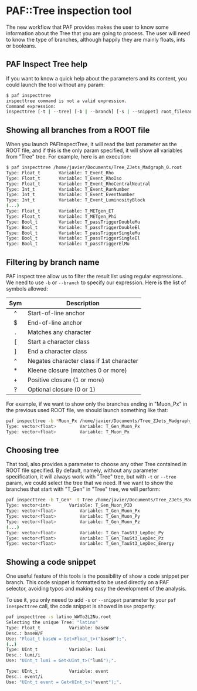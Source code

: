 
# PAF::Tree inspection tool
The new workflow that PAF provides makes the user to know some information about the Tree that you are going to process. The user will need to know the type of branches, although happily they are mainly floats, ints or booleans.

## PAF Inspect Tree help
If you want to know a quick help about the parameters and its content, you could launch the tool without any param:
```sh
$ paf inspecttree
inspecttree command is not a valid expression.
Command expression:
inspecttree [-t | --tree] [-b | --branch] [-s | --snippet] root_filename
```

## Showing all branches from a ROOT file
When you launch PAFInspectTree, it will read the last parameter as the ROOT file, and if this is the only param specified, it will show all variables from "Tree" tree. For example, here is an execution:
```sh
$ paf inspecttree /home/javier/Documents/Tree_ZJets_Madgraph_0.root
Type: Float_t 		Variable: T_Event_Rho
Type: Float_t 		Variable: T_Event_RhoIso
Type: Float_t 		Variable: T_Event_RhoCentralNeutral
Type: Int_t 		Variable: T_Event_RunNumber
Type: Int_t 		Variable: T_Event_EventNumber
Type: Int_t 		Variable: T_Event_LuminosityBlock
(...)
Type: Float_t 		Variable: T_METgen_ET
Type: Float_t 		Variable: T_METgen_Phi
Type: Bool_t 		Variable: T_passTriggerDoubleMu
Type: Bool_t 		Variable: T_passTriggerDoubleEl
Type: Bool_t 		Variable: T_passTriggerSingleMu
Type: Bool_t 		Variable: T_passTriggerSingleEl
Type: Bool_t 		Variable: T_passTriggerElMu

```

## Filtering by branch name
PAF inspect tree allow us to filter the result list using regular expressions. We need to use ```-b``` or ```--branch``` to specify our expression. Here is the list of symbols allowed:

| Sym | Description                              |
|:---:|------------------------------------------|
| ^   | Start-of-line anchor                     |
| $   | End-of-line anchor                       |
| .   | Matches any character                    |
| [   | Start a character class                  |
| ]   | End a character class                    |
| ^   | Negates character class if 1st character |
| *   | Kleene closure (matches 0 or more)       |
| +   | Positive closure (1 or more)             |
| ?   | Optional closure (0 or 1)                |

For example, if we want to show only the branches ending in "Muon_Px" in the previous used ROOT file, we should launch something like that:
```sh
paf inspecttree -b *Muon_Px /home/javier/Documents/Tree_ZJets_Madgraph_0.root
Type: vector<float> 		Variable: T_Gen_Muon_Px
Type: vector<float> 		Variable: T_Muon_Px
```

## Choosing tree
That tool, also provides a parameter to choose any other Tree contained in ROOT file specified. By default, namely, without any parameter specification, it will always work with "Tree" tree, but with ```-t``` or ```--tree``` param, we could select the tree that we need. If we want to show the branches that start with "T_Gen" in "Tree" tree, we will perform:
```sh
paf inspecttree -b T_Gen* -t Tree /home/javier/Documents/Tree_ZJets_Madgraph_0.root
Type: vector<int> 		Variable: T_Gen_Muon_PID
Type: vector<float> 		Variable: T_Gen_Muon_Px
Type: vector<float> 		Variable: T_Gen_Muon_Py
Type: vector<float> 		Variable: T_Gen_Muon_Pz
(...)
Type: vector<float> 		Variable: T_Gen_TauSt3_LepDec_Py
Type: vector<float> 		Variable: T_Gen_TauSt3_LepDec_Pz
Type: vector<float> 		Variable: T_Gen_TauSt3_LepDec_Energy
```

## Showing a code snippet
One useful feature of this tools is the possibility of show a code snippet per branch. This code snippet is formatted to be used directly on a PAF selector, avoiding typos and making easy the development of the analysis. 

To use it, you only neeed to add ```-s``` or ```--snippet``` parameter to your ```paf inespecttree``` call, the code snippet is showed in ```Use``` property:
```sh 
paf inspecttree -s latino_WWTo2L2Nu.root
Selecting the unique Tree: "latino"
Type: Float_t           Variable: baseW
Desc.: baseW/F 
Use: "Float_t baseW = Get<Float_t>("baseW");".
(..)
Type: UInt_t            Variable: lumi
Desc.: lumi/i 
Use: "UInt_t lumi = Get<UInt_t>("lumi");".

Type: UInt_t            Variable: event
Desc.: event/i 
Use: "UInt_t event = Get<UInt_t>("event");".

```
